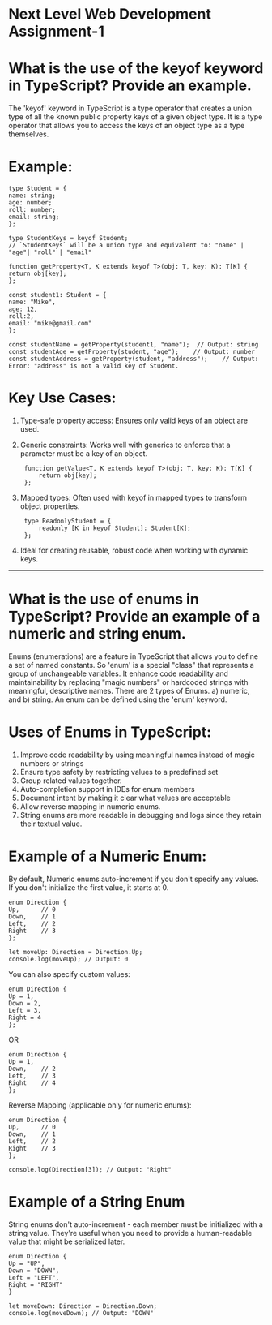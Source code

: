 #                 Next Level Web Development Assignment-1


# What is the use of the keyof keyword in TypeScript? Provide an example.

The 'keyof' keyword in TypeScript is a type operator that creates a union type of all the known public property keys of a given object type. It is a type operator that allows you to access the keys of an object type as a type themselves.

# Example:

    type Student = {
    name: string;
    age: number;
    roll: number;
    email: string;
    };

    type StudentKeys = keyof Student;
    // `StudentKeys` will be a union type and equivalent to: "name" | "age"| "roll" | "email"

    function getProperty<T, K extends keyof T>(obj: T, key: K): T[K] {
    return obj[key];
    };

    const student1: Student = {
    name: "Mike",
    age: 12,
    roll:2,
    email: "mike@gmail.com"
    };

    const studentName = getProperty(student1, "name");  // Output: string 
    const studentAge = getProperty(student, "age");    // Output: number 
    const studentAddress = getProperty(student, "address");    // Output: Error: "address" is not a valid key of Student.

# Key Use Cases:

1. Type-safe property access: Ensures only valid keys of an object are used.

2. Generic constraints: Works well with generics to enforce that a parameter must be a key of an object.

        function getValue<T, K extends keyof T>(obj: T, key: K): T[K] {
            return obj[key];
        };

3. Mapped types: Often used with keyof in mapped types to transform object properties.

        type ReadonlyStudent = {
            readonly [K in keyof Student]: Student[K];
        };

4. Ideal for creating reusable, robust code when working with dynamic keys.
----------------------------------------------------------------------------

# What is the use of enums in TypeScript? Provide an example of a numeric and string enum.

Enums (enumerations) are a feature in TypeScript that allows you to define a set of named constants. So 'enum' is a special "class" that represents a group of unchangeable variables. It enhance code readability and maintainability by replacing "magic numbers" or hardcoded strings with meaningful, descriptive names. There are 2 types of Enums. a) numeric, and b) string. An enum can be defined using the 'enum' keyword.

# Uses of Enums in TypeScript:

 1. Improve code readability by using meaningful names instead of magic numbers or strings
 2. Ensure type safety by restricting values to a predefined set
 3. Group related values together.
 4. Auto-completion support in IDEs for enum members
 5. Document intent by making it clear what values are acceptable
 6. Allow reverse mapping in numeric enums.
 7. String enums are more readable in debugging and logs since they retain their textual value.

# Example of a Numeric Enum:

By default, Numeric enums auto-increment if you don't specify any values. If you don't initialize the first value, it starts at 0.

    enum Direction {
    Up,      // 0
    Down,    // 1
    Left,    // 2
    Right    // 3
    };

    let moveUp: Direction = Direction.Up;
    console.log(moveUp); // Output: 0

You can also specify custom values:

    enum Direction {
    Up = 1,
    Down = 2,
    Left = 3,
    Right = 4
    };

OR

    enum Direction {
    Up = 1,
    Down,    // 2
    Left,    // 3
    Right    // 4
    };

Reverse Mapping (applicable only for numeric enums):
    
    enum Direction {
    Up,      // 0
    Down,    // 1
    Left,    // 2
    Right    // 3
    };
    
    console.log(Direction[3]); // Output: "Right"

# Example of a String Enum

String enums don't auto-increment - each member must be initialized with a string value. They're useful when you need to provide a human-readable value that might be serialized later.

    enum Direction {
    Up = "UP",
    Down = "DOWN",
    Left = "LEFT",
    Right = "RIGHT"
    }

    let moveDown: Direction = Direction.Down;
    console.log(moveDown); // Output: "DOWN"